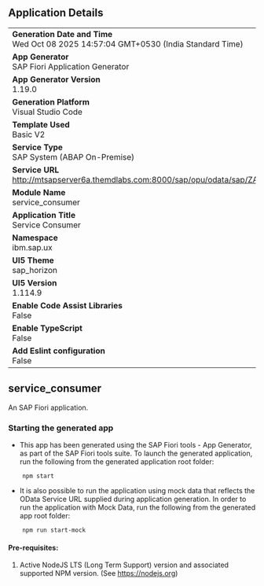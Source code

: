 ## Application Details
|               |
| ------------- |
|**Generation Date and Time**<br>Wed Oct 08 2025 14:57:04 GMT+0530 (India Standard Time)|
|**App Generator**<br>SAP Fiori Application Generator|
|**App Generator Version**<br>1.19.0|
|**Generation Platform**<br>Visual Studio Code|
|**Template Used**<br>Basic V2|
|**Service Type**<br>SAP System (ABAP On-Premise)|
|**Service URL**<br>http://mtsapserver6a.themdlabs.com:8000/sap/opu/odata/sap/ZADI_SALES_SRV|
|**Module Name**<br>service_consumer|
|**Application Title**<br>Service Consumer|
|**Namespace**<br>ibm.sap.ux|
|**UI5 Theme**<br>sap_horizon|
|**UI5 Version**<br>1.114.9|
|**Enable Code Assist Libraries**<br>False|
|**Enable TypeScript**<br>False|
|**Add Eslint configuration**<br>False|

## service_consumer

An SAP Fiori application.

### Starting the generated app

-   This app has been generated using the SAP Fiori tools - App Generator, as part of the SAP Fiori tools suite.  To launch the generated application, run the following from the generated application root folder:

```
    npm start
```

- It is also possible to run the application using mock data that reflects the OData Service URL supplied during application generation.  In order to run the application with Mock Data, run the following from the generated app root folder:

```
    npm run start-mock
```

#### Pre-requisites:

1. Active NodeJS LTS (Long Term Support) version and associated supported NPM version.  (See https://nodejs.org)


